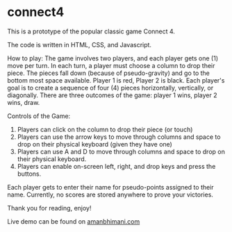 # connect4
This is a prototype of the popular classic game Connect 4.

The code is written in HTML, CSS, and Javascript. 

How to play:
The game involves two players, and each player gets one (1) move per turn. In each turn, a player must choose a column to drop their piece. The pieces fall down (because of pseudo-gravity) and go to the bottom most space available. Player 1 is red, Player 2 is black. Each player's goal is to create a sequence of four (4) pieces horizontally, vertically, or diagonally. There are three outcomes of the game: player 1 wins, player 2 wins, draw.

Controls of the Game:
1. Players can click on the column to drop their piece (or touch)
2. Players can use the arrow keys to move through columns and space to drop on their physical keyboard (given they have one)
3. Players can use A and D to move through columns and space to drop on their physical keyboard.
4. Players can enable on-screen left, right, and drop keys and press the buttons.

Each player gets to enter their name for pseudo-points assigned to their name. Currently, no scores are stored anywhere to prove your victories.

Thank you for reading, enjoy!

Live demo can be found on <a target="_blank" href="http://amanbhimani.com/connect4/">amanbhimani.com</a>
